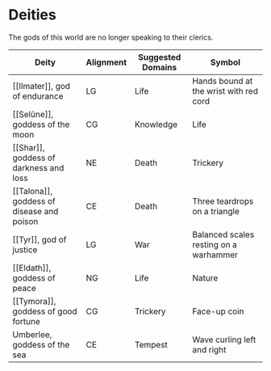 # Deities
The gods of this world are no longer speaking to their clerics.

Deity|Alignment|Suggested Domains|Symbol
---|---|---|---
[[Ilmater]], god of endurance|LG|Life|Hands bound at the wrist with red cord
[[Selûne]], goddess of the moon|CG|Knowledge| Life|Pair of eyes surrounded by seven stars
[[Shar]], goddess of darkness and loss|NE|Death| Trickery|Black disk encircled with a border
[[Talona]], goddess of disease and poison|CE|Death|Three teardrops on a triangle
[[Tyr]], god of justice|LG|War|Balanced scales resting on a warhammer
[[Eldath]], goddess of peace|NG|Life| Nature|Waterfall plunging into still pool
[[Tymora]], goddess of good fortune|CG|Trickery|Face-up coin
Umberlee, goddess of the sea|CE|Tempest|Wave curling left and right
